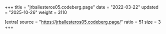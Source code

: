 +++
title = "jrballesteros05.codeberg.page"
date = "2022-03-22"
updated = "2025-10-26"
weight = 3110

[extra]
source = "https://jrballesteros05.codeberg.page/"
ratio = 51
size = 3
+++
